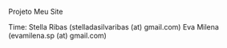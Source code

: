 Projeto Meu Site

Time:
    Stella Ribas (stelladasilvaribas (at) gmail.com)
    Eva Milena (evamilena.sp (at) gmail.com)